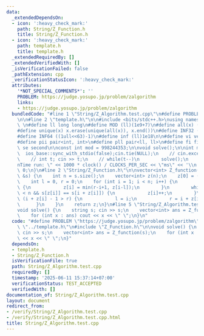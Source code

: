 ```yaml
---
data:
  _extendedDependsOn:
  - icon: ':heavy_check_mark:'
    path: String/Z_Function.h
    title: String/Z_Function.h
  - icon: ':heavy_check_mark:'
    path: template.h
    title: template.h
  _extendedRequiredBy: []
  _extendedVerifiedWith: []
  _isVerificationFailed: false
  _pathExtension: cpp
  _verificationStatusIcon: ':heavy_check_mark:'
  attributes:
    '*NOT_SPECIAL_COMMENTS*': ''
    PROBLEM: https://judge.yosupo.jp/problem/zalgorithm
    links:
    - https://judge.yosupo.jp/problem/zalgorithm
  bundledCode: "#line 1 \"String/Z_Algorithm.test.cpp\"\n#define PROBLEM \"https://judge.yosupo.jp/problem/zalgorithm\"\
    \n\n#line 2 \"template.h\"\n\n#include <bits/stdc++.h>\nusing namespace std;\n\
    \ \n#define ll long long\n#define MOD (ll)(1e9+7)\n#define all(x) (x).begin(),(x).end()\n\
    #define unique(x) x.erase(unique(all(x)), x.end())\n#define INF32 ((1ull<<31)-1)\n\
    #define INF64 ((1ull<<63)-1)\n#define inf (ll)1e18\n\n#define vi vector<int>\n\
    #define pii pair<int, int>\n#define pll pair<ll, ll>\n#define fi first\n#define\
    \ se second\n\nconst int mod = 998244353;\n\nvoid solve();\n\nint main(){\n  \
    \  ios_base::sync_with_stdio(false);cin.tie(NULL);\n    // cin.exceptions(cin.failbit);\n\
    \    // int t; cin >> t;\n    // while(t--)\n        solve();\n    cerr << \"\\\
    nTime run: \" << 1000 * clock() / CLOCKS_PER_SEC << \"ms\" << '\\n';\n    return\
    \ 0;\n}\n#line 2 \"String/Z_Function.h\"\n\nvector<int> Z_function(const string\
    \ &s) {\n    int n = s.size();\n    vector<int> z(n);\n    z[0] = (int)s.size();\n\
    \    int l = 0, r = 0;\n    for (int i = 1; i < n; i++) {\n        if (i <= r)\
    \ {\n            z[i] = min(r-i+1, z[i-l]);\n        }\n        while (i + z[i]\
    \ < n && s[z[i]] == s[i + z[i]]) {\n            z[i]++;\n        }\n        if\
    \ (i + z[i] - 1 > r) {\n            l = i;\n            r = i + z[i] - 1;\n  \
    \      }\n    }\n    return z;\n}\n#line 5 \"String/Z_Algorithm.test.cpp\"\n\n\
    void solve() {\n    string s; cin >> s;\n    vector<int> ans = Z_function(s);\n\
    \    for (int x : ans) cout << x << \" \";\n}\n"
  code: "#define PROBLEM \"https://judge.yosupo.jp/problem/zalgorithm\"\n\n#include\
    \ \"../template.h\"\n#include \"Z_Function.h\"\n\nvoid solve() {\n    string s;\
    \ cin >> s;\n    vector<int> ans = Z_function(s);\n    for (int x : ans) cout\
    \ << x << \" \";\n}"
  dependsOn:
  - template.h
  - String/Z_Function.h
  isVerificationFile: true
  path: String/Z_Algorithm.test.cpp
  requiredBy: []
  timestamp: '2025-06-11 15:37:14+07:00'
  verificationStatus: TEST_ACCEPTED
  verifiedWith: []
documentation_of: String/Z_Algorithm.test.cpp
layout: document
redirect_from:
- /verify/String/Z_Algorithm.test.cpp
- /verify/String/Z_Algorithm.test.cpp.html
title: String/Z_Algorithm.test.cpp
---
```

